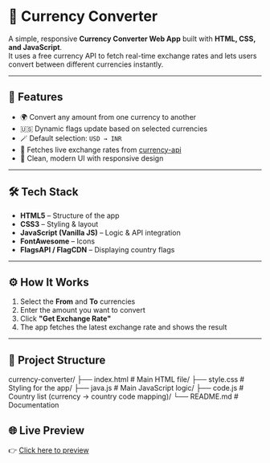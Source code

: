 # 💱 Currency Converter

A simple, responsive **Currency Converter Web App** built with **HTML, CSS, and JavaScript**.  
It uses a free currency API to fetch real-time exchange rates and lets users convert between different currencies instantly.  

---

## 🚀 Features
- 🌍 Convert any amount from one currency to another  
- 🇺🇸 Dynamic flags update based on selected currencies  
- 🪄 Default selection: `USD → INR`  
- 📡 Fetches live exchange rates from [currency-api](https://latest.currency-api.pages.dev)  
- 🎨 Clean, modern UI with responsive design  

---

## 🛠️ Tech Stack
- **HTML5** – Structure of the app  
- **CSS3** – Styling & layout  
- **JavaScript (Vanilla JS)** – Logic & API integration  
- **FontAwesome** – Icons  
- **FlagsAPI / FlagCDN** – Displaying country flags  
---
## ⚙️ How It Works
1. Select the **From** and **To** currencies  
2. Enter the amount you want to convert  
3. Click **"Get Exchange Rate"**  
4. The app fetches the latest exchange rate and shows the result  

---
## 📂 Project Structure
currency-converter/
├── index.html # Main HTML file/
├── style.css # Styling for the app/
├── java.js # Main JavaScript logic/
├── code.js # Country list (currency → country code mapping)/
└── README.md # Documentation

## 🌐 Live Preview
👉 [Click here to preview ]()


